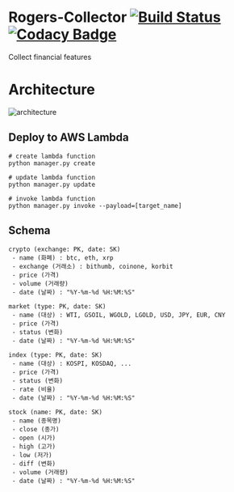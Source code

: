 # Rogers-Collector [![Build Status](https://travis-ci.org/Swalloow/Rogers-Collector.svg?branch=master)](https://travis-ci.org/Swalloow/Rogers-Collector) [![Codacy Badge](https://api.codacy.com/project/badge/Grade/f853e1b3eaa24a0590b5a66245406616)](https://www.codacy.com/app/Swalloow/Rogers-Collector?utm_source=github.com&amp;utm_medium=referral&amp;utm_content=Swalloow/Rogers-Collector&amp;utm_campaign=Badge_Grade)
Collect financial features

# Architecture
![architecture](http://drive.google.com/uc?export=view&id=1djw9F_K1CHB_yClDNhLKeuJDATrcPudC)

## Deploy to AWS Lambda

```
# create lambda function
python manager.py create

# update lambda function
python manager.py update

# invoke lambda function
python manager.py invoke --payload=[target_name]
```

## Schema

```
crypto (exchange: PK, date: SK)
 - name (화폐) : btc, eth, xrp
 - exchange (거래소) : bithumb, coinone, korbit
 - price (가격)
 - volume (거래량)
 - date (날짜) : "%Y-%m-%d %H:%M:%S"
```
```
market (type: PK, date: SK)
 - name (대상) : WTI, GSOIL, WGOLD, LGOLD, USD, JPY, EUR, CNY
 - price (가격)
 - status (변화)
 - date (날짜) : "%Y-%m-%d %H:%M:%S"
```
```
index (type: PK, date: SK)
 - name (대상) : KOSPI, KOSDAQ, ...
 - price (가격)
 - status (변화)
 - rate (비율)
 - date (날짜) : "%Y-%m-%d %H:%M:%S"
```
```
stock (name: PK, date: SK)
 - name (종목명)
 - close (종가)
 - open (시가)
 - high (고가)
 - low (저가)
 - diff (변화)
 - volume (거래량)
 - date (날짜) : "%Y-%m-%d %H:%M:%S"
```
